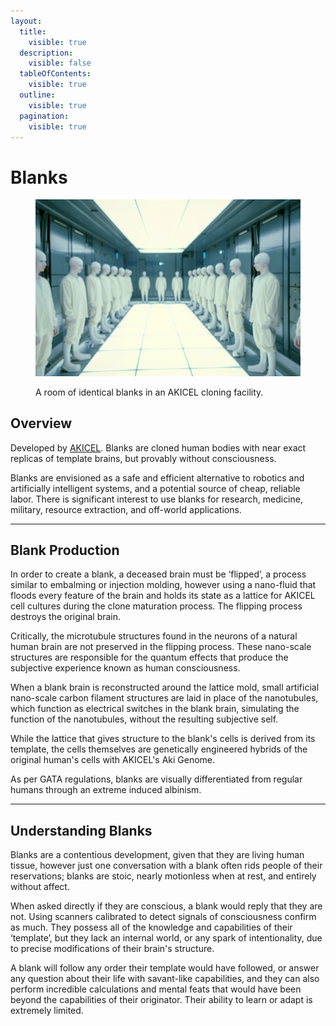 ```yaml
---
layout:
  title:
    visible: true
  description:
    visible: false
  tableOfContents:
    visible: true
  outline:
    visible: true
  pagination:
    visible: true
---
```


# Blanks

<figure><img src="../../../.gitbook/assets/blanks.png" alt=""><figcaption><p>A room of identical blanks in an AKICEL cloning facility.</p></figcaption></figure>

## Overview

Developed by [AKICEL](../enterprise/akicel.md). Blanks are cloned human bodies with near exact replicas of template brains, but provably without consciousness.

Blanks are envisioned as a safe and efficient alternative to robotics and artificially intelligent systems, and a potential source of cheap, reliable labor. There is significant interest to use blanks for research, medicine, military, resource extraction, and off-world applications.

***

## Blank Production

In order to create a blank, a deceased brain must be ‘flipped’, a process similar to embalming or injection molding, however using a nano-fluid that floods every feature of the brain and holds its state as a lattice for AKICEL cell cultures during the clone maturation process. The flipping process destroys the original brain.

Critically, the microtubule structures found in the neurons of a natural human brain are not preserved in the flipping process. These nano-scale structures are responsible for the quantum effects that produce the subjective experience known as human consciousness.&#x20;

When a blank brain is reconstructed around the lattice mold, small artificial nano-scale carbon filament structures are laid in place of the nanotubules, which function as electrical switches in the blank brain, simulating the function of the nanotubules, without the resulting subjective self.

While the lattice that gives structure to the blank's cells is derived from its template, the cells themselves are genetically engineered hybrids of the original human's cells with AKICEL's Aki Genome.

As per GATA regulations, blanks are visually differentiated from regular humans through an extreme induced albinism.

***

## Understanding Blanks

Blanks are a contentious development, given that they are living human tissue, however just one conversation with a blank often rids people of their reservations; blanks are stoic, nearly motionless when at rest, and entirely without affect.

When asked directly if they are conscious, a blank would reply that they are not. Using scanners calibrated to detect signals of consciousness confirm as much. They possess all of the knowledge and capabilities of their ‘template’, but they lack an internal world, or any spark of intentionality, due to precise modifications of their brain's structure.

A blank will follow any order their template would have followed, or answer any question about their life with savant-like capabilities, and they can also perform incredible calculations and mental feats that would have been beyond the capabilities of their originator. Their ability to learn or adapt is extremely limited.
